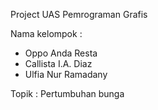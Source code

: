 Project UAS Pemrograman Grafis

Nama kelompok :
- Oppo Anda Resta
- Callista I.A. Diaz
- Ulfia Nur Ramadany

Topik :
Pertumbuhan bunga
